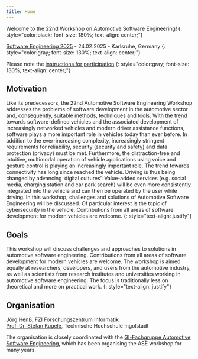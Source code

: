 ```yaml
---
title: Home
---
```


Welcome to the 22nd Workshop on Automotive Software Engineering!
{: style="color:black; font-size: 180%; text-align: center;"}

[Software Engineering 2025](https://se2025.sdq.kastel.kit.edu) - 24.02.2025 - Karlsruhe, Germany
{: style="color:gray; font-size: 130%; text-align: center;"}

Please note the [instructions for participation](https://se2025.sdq.kastel.kit.edu/veranstaltungsort/)
{: style="color:gray; font-size: 130%; text-align: center;"}

## Motivation
Like its predecessors, the 22nd Automotive Software Engineering Workshop addresses the problems of software development in the automotive sector and, consequently, suitable methods, techniques and tools. With the trend towards software-defined vehicles and the associated development of increasingly networked vehicles and modern driver assistance functions, software plays a more important role in vehicles today than ever before. In addition to the ever-increasing complexity, increasingly stringent requirements for reliability, security (security and safety) and data protection (privacy) must be met. Furthermore, the distraction-free and intuitive, multimodal operation of vehicle applications using voice and gesture control is playing an increasingly important role. The trend towards connectivity has long since reached the vehicle. Driving is thus being changed by advancing ‘digital cultures’: Value-added services (e.g. social media, charging station and car park search) will be even more consistently integrated into the vehicle and can then be operated by the user while driving. In this workshop, challenges and solutions of Automotive Software Engineering will be discussed. Of particular interest is the topic of cybersecurity in the vehicle. 
Contributions from all areas of software development for modern vehicles are welcome.
{: style="text-align: justify"}

## Goals

This workshop will discuss challenges and approaches to solutions in automotive software engineering. Contributions from all areas of software development for modern vehicles are welcome. The workshop is aimed equally at researchers, developers, and users from the automotive industry, as well as scientists from research institutes and universities working in automotive software engineering. The focus is traditionally less on theoretical and more on practical work.
{: style="text-align: justify"}

## Organisation

[Jörg Henß](https://www.fzi.de/team/joerg-henss/), FZI Forschungszentrum Informatik<br/>
[Prof. Dr. Stefan Kugele](https://www.thi.de/suche/mitarbeiter/stefan-kugele/), Technische Hochschule Ingolstadt<br/> 

The organisation is closely coordinated with the [GI-Fachgruppe Automotive Software Engineering](http://fg-ase.gi.de/), which has been organising the ASE workshop for many years. 
